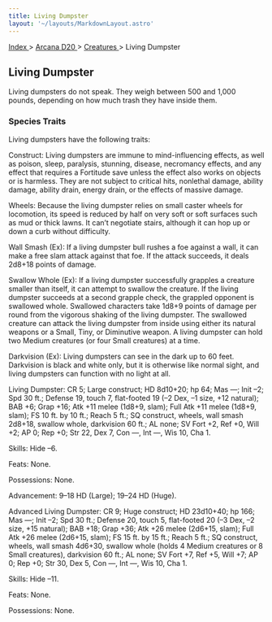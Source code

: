 ```yaml
---
title: Living Dumpster
layout: '~/layouts/MarkdownLayout.astro'
---
```


[ Index ](/) > [ Arcana D20 ](/arcana.d20.srd) > [ Creatures ](/arcana.d20.srd/creatures) > Living Dumpster

##  Living Dumpster

Living dumpsters do not speak. They weigh between 500 and 1,000 pounds,
depending on how much trash they have inside them.

###  Species Traits

Living dumpsters have the following traits:

Construct: Living dumpsters are immune to mind-influencing effects, as well as
poison, sleep, paralysis, stunning, disease, necromancy effects, and any
effect that requires a Fortitude save unless the effect also works on objects
or is harmless. They are not subject to critical hits, nonlethal damage,
ability damage, ability drain, energy drain, or the effects of massive damage.

Wheels: Because the living dumpster relies on small caster wheels for
locomotion, its speed is reduced by half on very soft or soft surfaces such as
mud or thick lawns. It can’t negotiate stairs, although it can hop up or down
a curb without difficulty.

Wall Smash (Ex): If a living dumpster bull rushes a foe against a wall, it can
make a free slam attack against that foe. If the attack succeeds, it deals
2d8+18 points of damage.

Swallow Whole (Ex): If a living dumpster successfully grapples a creature
smaller than itself, it can attempt to swallow the creature. If the living
dumpster succeeds at a second grapple check, the grappled opponent is
swallowed whole. Swallowed characters take 1d8+9 points of damage per round
from the vigorous shaking of the living dumpster. The swallowed creature can
attack the living dumpster from inside using either its natural weapons or a
Small, Tiny, or Diminutive weapon. A living dumpster can hold two Medium
creatures (or four Small creatures) at a time.

Darkvision (Ex): Living dumpsters can see in the dark up to 60 feet.
Darkvision is black and white only, but it is otherwise like normal sight, and
living dumpsters can function with no light at all.

Living Dumpster: CR 5; Large construct; HD 8d10+20; hp 64; Mas —; Init –2; Spd
30 ft.; Defense 19, touch 7, flat-footed 19 (–2 Dex, –1 size, +12 natural);
BAB +6; Grap +16; Atk +11 melee (1d8+9, slam); Full Atk +11 melee (1d8+9,
slam); FS 10 ft. by 10 ft.; Reach 5 ft.; SQ construct, wheels, wall smash
2d8+18, swallow whole, darkvision 60 ft.; AL none; SV Fort +2, Ref +0, Will
+2; AP 0; Rep +0; Str 22, Dex 7, Con —, Int —, Wis 10, Cha 1.

Skills: Hide –6.

Feats: None.

Possessions: None.

Advancement: 9–18 HD (Large); 19–24 HD (Huge).

Advanced Living Dumpster: CR 9; Huge construct; HD 23d10+40; hp 166; Mas —;
Init –2; Spd 30 ft.; Defense 20, touch 5, flat-footed 20 (–3 Dex, –2 size, +15
natural); BAB +18; Grap +36; Atk +26 melee (2d6+15, slam); Full Atk +26 melee
(2d6+15, slam); FS 15 ft. by 15 ft.; Reach 5 ft.; SQ construct, wheels, wall
smash 4d6+30, swallow whole (holds 4 Medium creatures or 8 Small creatures),
darkvision 60 ft.; AL none; SV Fort +7, Ref +5, Will +7; AP 0; Rep +0; Str 30,
Dex 5, Con —, Int —, Wis 10, Cha 1.

Skills: Hide –11.

Feats: None.

Possessions: None.

